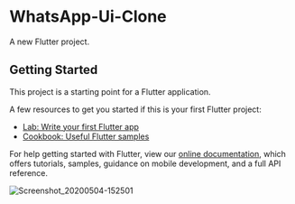 # WhatsApp-Ui-Clone

A new Flutter project.

## Getting Started

This project is a starting point for a Flutter application.

A few resources to get you started if this is your first Flutter project:

- [Lab: Write your first Flutter app](https://flutter.dev/docs/get-started/codelab)
- [Cookbook: Useful Flutter samples](https://flutter.dev/docs/cookbook)

For help getting started with Flutter, view our
[online documentation](https://flutter.dev/docs), which offers tutorials,
samples, guidance on mobile development, and a full API reference.

![Screenshot_20200504-152501](https://user-images.githubusercontent.com/51407211/80954773-a57e4b00-8e1b-11ea-87b7-9bea9baff4e0.png)
